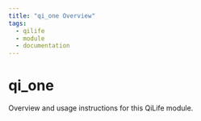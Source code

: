 ```yaml
---
title: "qi_one Overview"
tags:
  - qilife
  - module
  - documentation
---
```


# qi_one

Overview and usage instructions for this QiLife module.
